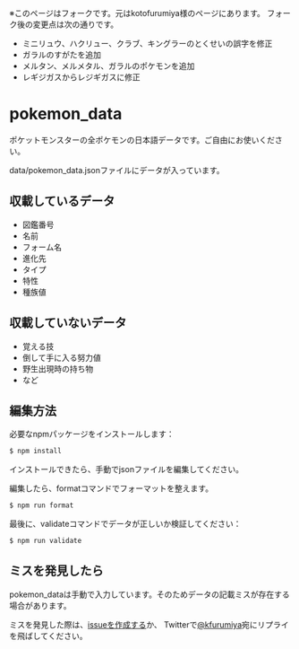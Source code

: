 ※このページはフォークです。元はkotofurumiya様のページにあります。
フォーク後の変更点は次の通りです。
- ミニリュウ、ハクリュー、クラブ、キングラーのとくせいの誤字を修正
- ガラルのすがたを追加
- メルタン、メルメタル、ガラルのポケモンを追加
- レギジガスからレジギガスに修正
# pokemon_data

ポケットモンスターの全ポケモンの日本語データです。ご自由にお使いください。

data/pokemon_data.jsonファイルにデータが入っています。

## 収載しているデータ

- 図鑑番号
- 名前
- フォーム名
- 進化先
- タイプ
- 特性
- 種族値

## 収載していないデータ

- 覚える技
- 倒して手に入る努力値
- 野生出現時の持ち物
- など

## 編集方法

必要なnpmパッケージをインストールします：

```bash
$ npm install
```

インストールできたら、手動でjsonファイルを編集してください。

編集したら、formatコマンドでフォーマットを整えます。

```bash
$ npm run format
```

最後に、validateコマンドでデータが正しいか検証してください：

```bash
$ npm run validate
```

## ミスを発見したら

pokemon_dataは手動で入力しています。そのためデータの記載ミスが存在する場合があります。

ミスを発見した際は、[issueを作成する](https://github.com/kotofurumiya/pokemon_data/issues)か、
Twitterで[@kfurumiya](https://twitter.com/kfurumiya)宛にリプライを飛ばしてください。
